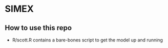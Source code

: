 # SIMEX 

## How to use this repo

- R/scott.R contains a bare-bones script to get the model up and running
